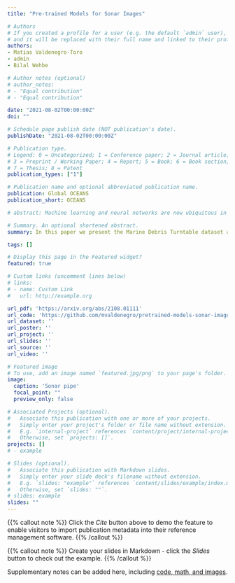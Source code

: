 ```yaml
---
title: "Pre-trained Models for Sonar Images"

# Authors
# If you created a profile for a user (e.g. the default `admin` user), write the username (folder name) here 
# and it will be replaced with their full name and linked to their profile.
authors:
- Matias Valdenegro-Toro
- admin
- Bilal Wehbe

# Author notes (optional)
# author_notes:
# - "Equal contribution"
# - "Equal contribution"

date: "2021-08-02T00:00:00Z"
doi: ""

# Schedule page publish date (NOT publication's date).
publishDate: "2021-08-02T00:00:00Z"

# Publication type.
# Legend: 0 = Uncategorized; 1 = Conference paper; 2 = Journal article;
# 3 = Preprint / Working Paper; 4 = Report; 5 = Book; 6 = Book section;
# 7 = Thesis; 8 = Patent
publication_types: ["1"]

# Publication name and optional abbreviated publication name.
publication: Global OCEANS
publication_short: OCEANS

# abstract: Machine learning and neural networks are now ubiquitous in sonar perception, but it lags behind the computer vision field due to the lack of data and pre-trained models specifically for sonar images. In this paper we present the Marine Debris Turntable dataset and produce pre-trained neural networks trained on this dataset, meant to fill the gap of missing pre-trained models for sonar images. We train Resnet 20, MobileNets, DenseNet121, SqueezeNet, MiniXception, and an Autoencoder, over several input image sizes, from 32 x 32 to 96 x 96, on the Marine Debris turntable dataset. We evaluate these models using transfer learning for low-shot classification in the Marine Debris Watertank and another dataset captured using a Gemini 720i sonar. Our results show that in both datasets the pre-trained models produce good features that allow good classification accuracy with low samples (10-30 samples per class). The Gemini dataset validates that the features transfer to other kinds of sonar sensors. We expect that the community benefits from the public release of our pre-trained models and the turntable dataset. 

# Summary. An optional shortened abstract.
summary: In this paper we present the Marine Debris Turntable dataset and produce pre-trained neural networks trained on this dataset, meant to fill the gap of missing pre-trained models for sonar images. 

tags: []

# Display this page in the Featured widget?
featured: true

# Custom links (uncomment lines below)
# links:
# - name: Custom Link
#   url: http://example.org

url_pdf: 'https://arxiv.org/abs/2108.01111'
url_code: 'https://github.com/mvaldenegro/pretrained-models-sonar-images/'
url_dataset: ''
url_poster: ''
url_project: ''
url_slides: ''
url_source: ''
url_video: ''

# Featured image
# To use, add an image named `featured.jpg/png` to your page's folder. 
image:
  caption: 'Sonar pipe'
  focal_point: ""
  preview_only: false

# Associated Projects (optional).
#   Associate this publication with one or more of your projects.
#   Simply enter your project's folder or file name without extension.
#   E.g. `internal-project` references `content/project/internal-project/index.md`.
#   Otherwise, set `projects: []`.
projects: []
# - example

# Slides (optional).
#   Associate this publication with Markdown slides.
#   Simply enter your slide deck's filename without extension.
#   E.g. `slides: "example"` references `content/slides/example/index.md`.
#   Otherwise, set `slides: ""`.
# slides: example
slides: ""
---
```


{{% callout note %}}
Click the *Cite* button above to demo the feature to enable visitors to import publication metadata into their reference management software.
{{% /callout %}}

{{% callout note %}}
Create your slides in Markdown - click the *Slides* button to check out the example.
{{% /callout %}}

Supplementary notes can be added here, including [code, math, and images](https://wowchemy.com/docs/writing-markdown-latex/).
